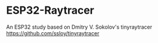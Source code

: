 # ESP32-Raytracer
An ESP32 study based on Dmitry V. Sokolov's tinyraytracer https://github.com/ssloy/tinyraytracer

